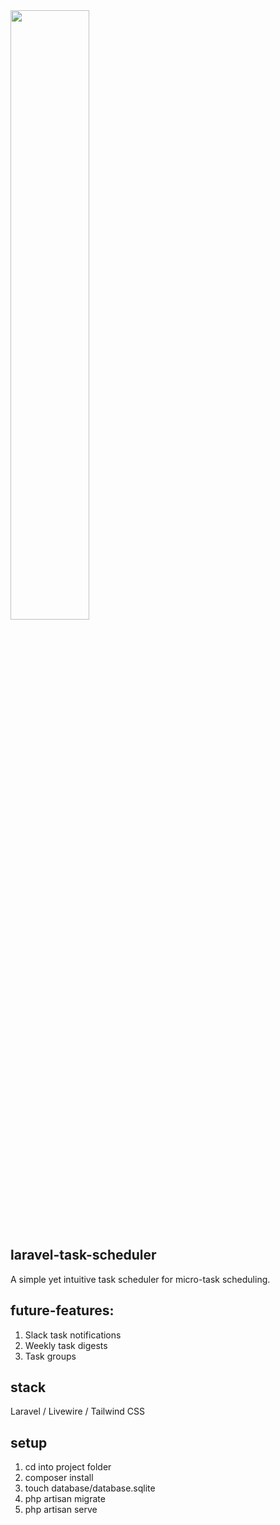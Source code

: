 <img src="https://ik.imagekit.io/et8vxrzxxdj/Screenshot_2021-09-08_at_12.09.22_PM_U53ZlrZpB.png" width="50%">



## laravel-task-scheduler

A simple yet intuitive task scheduler for micro-task scheduling.

## future-features:
1. Slack task notifications
2. Weekly task digests
3. Task groups

## stack
Laravel / Livewire / Tailwind CSS

## setup
1. cd into project folder
2. composer install
3. touch database/database.sqlite
4. php artisan migrate
5. php artisan serve
